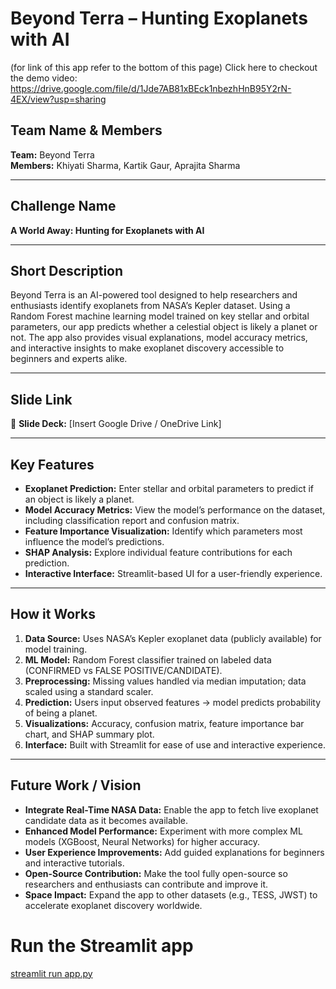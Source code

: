 # Beyond Terra – Hunting Exoplanets with AI
(for link of this app refer to the bottom of this page)
Click here to checkout the demo video: https://drive.google.com/file/d/1Jde7AB81xBEck1nbezhHnB95Y2rN-4EX/view?usp=sharing

## Team Name & Members
**Team:** Beyond Terra  
**Members:** Khiyati Sharma, Kartik Gaur, Aprajita Sharma

---

## Challenge Name
**A World Away: Hunting for Exoplanets with AI**

---

## Short Description
Beyond Terra is an AI-powered tool designed to help researchers and enthusiasts identify exoplanets from NASA’s Kepler dataset. Using a Random Forest machine learning model trained on key stellar and orbital parameters, our app predicts whether a celestial object is likely a planet or not. The app also provides visual explanations, model accuracy metrics, and interactive insights to make exoplanet discovery accessible to beginners and experts alike.

---

## Slide Link
📄 **Slide Deck:** [Insert Google Drive / OneDrive Link]  

---

## Key Features
- **Exoplanet Prediction:** Enter stellar and orbital parameters to predict if an object is likely a planet.  
- **Model Accuracy Metrics:** View the model’s performance on the dataset, including classification report and confusion matrix.  
- **Feature Importance Visualization:** Identify which parameters most influence the model’s predictions.  
- **SHAP Analysis:** Explore individual feature contributions for each prediction.  
- **Interactive Interface:** Streamlit-based UI for a user-friendly experience.  

---

## How it Works
1. **Data Source:** Uses NASA’s Kepler exoplanet data (publicly available) for model training.  
2. **ML Model:** Random Forest classifier trained on labeled data (CONFIRMED vs FALSE POSITIVE/CANDIDATE).  
3. **Preprocessing:** Missing values handled via median imputation; data scaled using a standard scaler.  
4. **Prediction:** Users input observed features → model predicts probability of being a planet.  
5. **Visualizations:** Accuracy, confusion matrix, feature importance bar chart, and SHAP summary plot.  
6. **Interface:** Built with Streamlit for ease of use and interactive experience.  

---

## Future Work / Vision
- **Integrate Real-Time NASA Data:** Enable the app to fetch live exoplanet candidate data as it becomes available.  
- **Enhanced Model Performance:** Experiment with more complex ML models (XGBoost, Neural Networks) for higher accuracy.  
- **User Experience Improvements:** Add guided explanations for beginners and interactive tutorials.  
- **Open-Source Contribution:** Make the tool fully open-source so researchers and enthusiasts can contribute and improve it.  
- **Space Impact:** Expand the app to other datasets (e.g., TESS, JWST) to accelerate exoplanet discovery worldwide.  

# Run the Streamlit app
[streamlit run app.py
](https://beyondterra.streamlit.app/)
